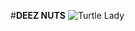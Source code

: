 #**DEEZ NUTS**
![Turtle Lady](https://cdn.discordapp.com/attachments/646927956844871680/1249466845099069521/adult-turtle-hat-1409470404.jpg?ex=6667682d&is=666616ad&hm=da3ed78ae16f8ac677170d482d10dba01e5151886bd53a4ac349e0a0b5dab3f0&)
